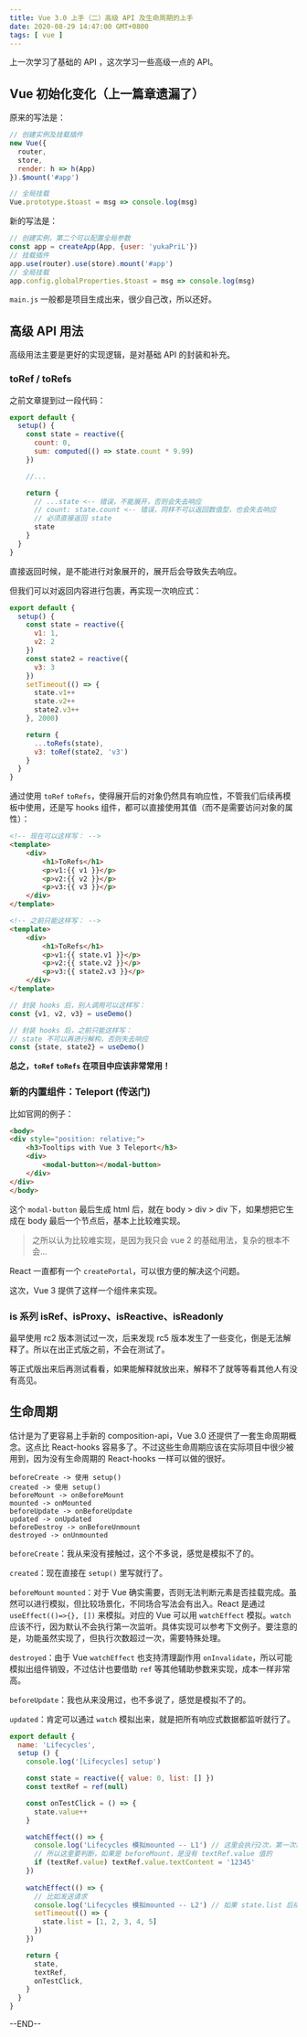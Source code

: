 ```yaml
---
title: Vue 3.0 上手（二）高级 API 及生命周期的上手
date: 2020-08-29 14:47:00 GMT+0800
tags: [ vue ]
---
```


上一次学习了基础的 API ，这次学习一些高级一点的 API。

<!-- truncate -->

## Vue 初始化变化（上一篇章遗漏了）

原来的写法是：

```js
// 创建实例及挂载插件
new Vue({
  router,
  store,
  render: h => h(App)
}).$mount('#app')

// 全局挂载
Vue.prototype.$toast = msg => console.log(msg)
```

新的写法是：

```js
// 创建实例，第二个可以配置全局参数
const app = createApp(App, {user: 'yukaPriL'})
// 挂载插件
app.use(router).use(store).mount('#app')
// 全局挂载
app.config.globalProperties.$toast = msg => console.log(msg)
```

`main.js` 一般都是项目生成出来，很少自己改，所以还好。

## 高级 API 用法

高级用法主要是更好的实现逻辑，是对基础 API 的封装和补充。

### toRef / toRefs

之前文章提到过一段代码：

```js
export default {
  setup() {
    const state = reactive({
      count: 0,
      sum: computed(() => state.count * 9.99)
    })

    //...

    return {
      // ...state <-- 错误，不能展开，否则会失去响应
      // count: state.count <-- 错误，同样不可以返回数值型，也会失去响应
      // 必须直接返回 state
      state
    }
  }
}

```

直接返回时候，是不能进行对象展开的，展开后会导致失去响应。

但我们可以对返回内容进行包裹，再实现一次响应式：

```js
export default {
  setup() {
    const state = reactive({
      v1: 1,
      v2: 2
    })
    const state2 = reactive({
      v3: 3
    })
    setTimeout(() => {
      state.v1++
      state.v2++
      state2.v3++
    }, 2000)

    return {
      ...toRefs(state),
      v3: toRef(state2, 'v3')
    }
  }
}
```

通过使用 `toRef` `toRefs`，使得展开后的对象仍然具有响应性，不管我们后续再模板中使用，还是写 hooks 组件，都可以直接使用其值（而不是需要访问对象的属性）：

```html
<!-- 现在可以这样写： -->
<template>
    <div>
        <h1>ToRefs</h1>
        <p>v1:{{ v1 }}</p>
        <p>v2:{{ v2 }}</p>
        <p>v3:{{ v3 }}</p>
    </div>
</template>

<!-- 之前只能这样写： -->
<template>
    <div>
        <h1>ToRefs</h1>
        <p>v1:{{ state.v1 }}</p>
        <p>v2:{{ state.v2 }}</p>
        <p>v3:{{ state2.v3 }}</p>
    </div>
</template>
```

```js
// 封装 hooks 后，别人调用可以这样写：
const {v1, v2, v3} = useDemo()

// 封装 hooks 后，之前只能这样写：
// state 不可以再进行解构，否则失去响应
const {state, state2} = useDemo()
```

**总之，`toRef` `toRefs` 在项目中应该非常常用！**

### 新的内置组件：Teleport (传送门)

比如官网的例子：

```html
<body>
<div style="position: relative;">
    <h3>Tooltips with Vue 3 Teleport</h3>
    <div>
        <modal-button></modal-button>
    </div>
</div>
</body>
```

这个 `modal-button` 最后生成 html 后，就在 body > div > div 下，如果想把它生成在 body 最后一个节点后，基本上比较难实现。

> 之所以认为比较难实现，是因为我只会 vue 2 的基础用法，复杂的根本不会...

React 一直都有一个 `createPortal`，可以很方便的解决这个问题。

这次，Vue 3 提供了这样一个组件来实现。

### is 系列 isRef、isProxy、isReactive、isReadonly

最早使用 rc2 版本测试过一次，后来发现 rc5 版本发生了一些变化，倒是无法解释了。所以在出正式版之前，不会在测试了。

等正式版出来后再测试看看，如果能解释就放出来，解释不了就等等看其他人有没有高见。

## 生命周期

估计是为了更容易上手新的 composition-api，Vue 3.0 还提供了一套生命周期概念。这点比 React-hooks 容易多了。不过这些生命周期应该在实际项目中很少被用到，因为没有生命周期的 React-hooks 一样可以做的很好。

```
beforeCreate -> 使用 setup()
created -> 使用 setup()
beforeMount -> onBeforeMount
mounted -> onMounted
beforeUpdate -> onBeforeUpdate
updated -> onUpdated
beforeDestroy -> onBeforeUnmount
destroyed -> onUnmounted
```

`beforeCreate`：我从来没有接触过，这个不多说，感觉是模拟不了的。

`created`：现在直接在 `setup()` 里写就行了。

`beforeMount` `mounted`：对于 Vue 确实需要，否则无法判断元素是否挂载完成。虽然可以进行模拟，但比较场景化，不同场合写法会有出入。React 是通过 `useEffect(()=>{}, [])` 来模拟。对应的 Vue 可以用 `watchEffect`
模拟。`watch` 应该不行，因为默认不会执行第一次监听。具体实现可以参考下文例子。要注意的是，功能虽然实现了，但执行次数超过一次，需要特殊处理。

`destroyed`：由于 Vue `watchEffect` 也支持清理副作用 `onInvalidate`，所以可能模拟出组件销毁，不过估计也要借助 `ref` 等其他辅助参数来实现，成本一样非常高。

`beforeUpdate`：我也从来没用过，也不多说了，感觉是模拟不了的。

`updated`：肯定可以通过 `watch` 模拟出来，就是把所有响应式数据都监听就行了。

```js
export default {
  name: 'Lifecycles',
  setup () {
    console.log('[Lifecycles] setup')

    const state = reactive({ value: 0, list: [] })
    const textRef = ref(null)

    const onTestClick = () => {
      state.value++
    }

    watchEffect(() => {
      console.log('Lifecycles 模拟mounted -- L1') // 这里会执行2次，第一次相当于 beforeMount，第二次是mounted
      // 所以这里要判断，如果是 beforeMount，是没有 textRef.value 值的
      if (textRef.value) textRef.value.textContent = '12345'
    })
    
    watchEffect(() => {
      // 比如发送请求
      console.log('Lifecycles 模拟mounted -- L2') // 如果 state.list 后续不会有任何修改，这里可以模拟mounted
      setTimeout(() => {
        state.list = [1, 2, 3, 4, 5]
      })
    })

    return {
      state,
      textRef,
      onTestClick,
    }
  }
}
```

--END--
